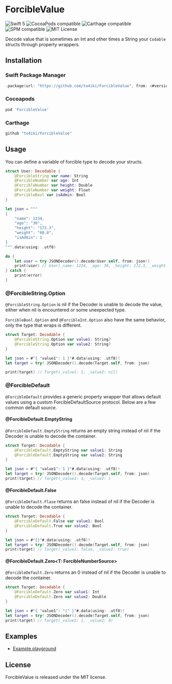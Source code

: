 # ForcibleValue

![Swift 5](https://img.shields.io/badge/swift-5-orange.svg)
![CocoaPods compatible](https://img.shields.io/cocoapods/v/ForcibleValue.svg)
![Carthage compatible](https://img.shields.io/badge/carthage-compatible-brightgreen.svg)
![SPM compatible](https://img.shields.io/badge/SPM-Compatible-brightgreen.svg)
![MIT License](https://img.shields.io/badge/license-MIT-brightgreen.svg)

Decode value that is sometimes an Int and other times a String your `Codable` structs through property wrappers.

## Installation

### Swift Package Manager

```swift
.package(url: "https://github.com/to4iki/ForcibleValue", from: <#version#>)
```

### Cocoapods

```ruby
pod 'ForcibleValue'
```

### Carthage

```ruby
github "to4iki/ForcibleValue"
```

## Usage

You can define a variable of forcible type to decode your structs.

```swift
struct User: Decodable {
    @ForcibleString var name: String
    @ForcibleNumber var age: Int
    @ForcibleNumber var height: Double
    @ForcibleNumber var weight: Float
    @ForcibleBool var isAdmin: Bool
}

let json = """
{
    "name": 1234,
    "age": "30",
    "height": "172.3",
    "weight": "60.0",
    "isAdmin": 1
}
""".data(using: .utf8)

do {
    let user = try JSONDecoder().decode(User.self, from: json!)
    print(user) // User(_name: 1234, _age: 30, _height: 172.3, _weight: 60.0, _isAdmin: true)
} catch {
    print(error)
}
```

### @ForcibleString.Option
`@ForcibleString.Option` is nil if the Decoder is unable to decode the value, either when nil is encountered or some unexpected type.

`ForcibleBool.Option` and `@ForcibleInt.Option` also have the same behavior, only the type that wraps is different.

```swift
struct Target: Decodable {
    @ForcibleString.Option var value1: String?
    @ForcibleString.Option var value2: String?
}

let json = #"{ "value1": 1 }"#.data(using: .utf8)!
let target = try! JSONDecoder().decode(Target.self, from: json)

print(target) // Target(_value1: 1, _value2: nil)
```

### @ForcibleDefault
`@ForcibleDefault` provides a generic property wrapper that allows default values using a custom ForcibleDefaultSource protocol.
Below are a few common default source.

#### @ForcibleDefault.EmptyString
`@ForcibleDefault.EmptyString` returns an empty string instead of nil if the Decoder is unable to decode the container.

```swift
struct Target: Decodable {
    @ForcibleDefault.EmptyString var value1: String
    @ForcibleDefault.EmptyString var value2: String
}

let json = #"{ "value1": 1 }"#.data(using: .utf8)!
let target = try! JSONDecoder().decode(Target.self, from: json)
print(target) // Target(_value1: 1, _value2: )
```

#### @ForcibleDefault.False
`@ForcibleDefault.Flase` returns an false instead of nil if the Decoder is unable to decode the container.

```swift
struct Target: Decodable {
    @ForcibleDefault.False var value1: Bool
    @ForcibleDefault.True var value2: Bool
}

let json = #"{}"#.data(using: .utf8)!
let target = try! JSONDecoder().decode(Target.self, from: json)
print(target) // Target(_value1: false, _value2: true)
```

#### @ForcibleDefault.Zero<T: ForcibleNumberSource>
`@ForcibleDefault.Zero` returns an 0 instead of nil if the Decoder is unable to decode the container.

```swift
struct Target: Decodable {
    @ForcibleDefault.Zero var value1: Int
    @ForcibleDefault.Zero var value2: Double
}

let json = #"{ "value1": "1" }"#.data(using: .utf8)!
let target = try! JSONDecoder().decode(Target.self, from: json)
print(target) // Target(_value1: 1, _value2: 0)
```

## Examples

- [Example.playground](https://github.com/to4iki/ForcibleValue/blob/main/Example.playground/Contents.swift)

## License

ForcibleValue is released under the MIT license.
